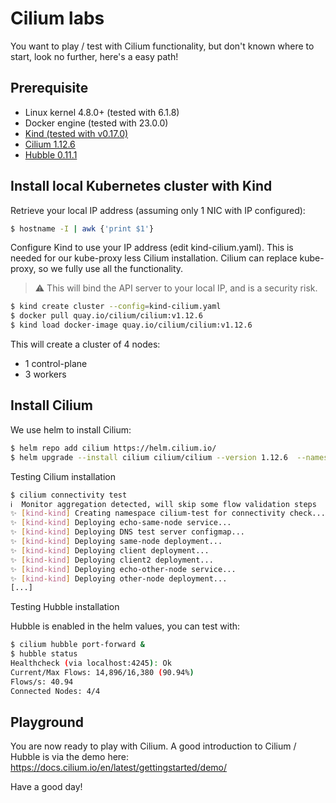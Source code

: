 # Cilium labs

You want to play / test with Cilium functionality, but don't known where to start, look no further, here's a easy path!

## Prerequisite

* Linux kernel 4.8.0+ (tested with 6.1.8)
* Docker engine (tested with 23.0.0)
* [Kind (tested with v0.17.0)](https://github.com/kubernetes-sigs/kind/tree/v0.17.0)
* [Cilium 1.12.6](https://github.com/cilium/cilium/tree/v1.12.6)
* [Hubble 0.11.1](https://github.com/cilium/hubble/tree/v0.11.1)

## Install local Kubernetes cluster with Kind

Retrieve your local IP address (assuming only 1 NIC with IP configured):

```bash
$ hostname -I | awk {'print $1'}
```

Configure Kind to use your IP address (edit kind-cilium.yaml). This is needed for our kube-proxy less Cilium installation. Cilium can replace kube-proxy, so we fully use all the functionality.

>:warning: This will bind the API server to your local IP, and is a security risk.

```bash
$ kind create cluster --config=kind-cilium.yaml
$ docker pull quay.io/cilium/cilium:v1.12.6
$ kind load docker-image quay.io/cilium/cilium:v1.12.6
```

This will create a cluster of 4 nodes:

* 1 control-plane
* 3 workers

## Install Cilium

We use helm to install Cilium:

```bash
$ helm repo add cilium https://helm.cilium.io/
$ helm upgrade --install cilium cilium/cilium --version 1.12.6  --namespace kube-system -f helm-values.yaml
```

Testing Cilium installation

```bash
$ cilium connectivity test
ℹ️  Monitor aggregation detected, will skip some flow validation steps
✨ [kind-kind] Creating namespace cilium-test for connectivity check...
✨ [kind-kind] Deploying echo-same-node service...
✨ [kind-kind] Deploying DNS test server configmap...
✨ [kind-kind] Deploying same-node deployment...
✨ [kind-kind] Deploying client deployment...
✨ [kind-kind] Deploying client2 deployment...
✨ [kind-kind] Deploying echo-other-node service...
✨ [kind-kind] Deploying other-node deployment...
[...]
```

Testing Hubble installation

Hubble is enabled in the helm values, you can test with:

```bash
$ cilium hubble port-forward &
$ hubble status
Healthcheck (via localhost:4245): Ok
Current/Max Flows: 14,896/16,380 (90.94%)
Flows/s: 40.94
Connected Nodes: 4/4
```

## Playground

You are now ready to play with Cilium. A good introduction to Cilium / Hubble is via the demo here: <https://docs.cilium.io/en/latest/gettingstarted/demo/>

Have a good day!
